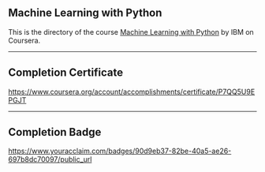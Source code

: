 ## Machine Learning with Python

This is the directory of the course [Machine Learning with Python](https://www.coursera.org/learn/machine-learning-with-python) by IBM on Coursera.

---

## Completion Certificate 
https://www.coursera.org/account/accomplishments/certificate/P7QQ5U9EPGJT

---

## Completion Badge
https://www.youracclaim.com/badges/90d9eb37-82be-40a5-ae26-697b8dc70097/public_url
